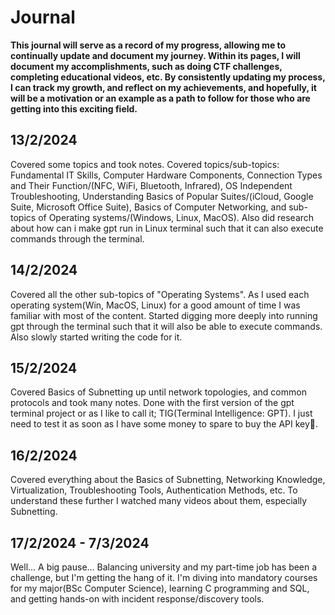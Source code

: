 # Journal
**This journal will serve as a record of my progress, allowing me to continually update and document my journey. Within its pages, I will document my accomplishments, such as doing CTF challenges, completing educational videos, etc. By consistently updating my process, I can track my growth, and reflect on my achievements, and hopefully, it will be a motivation or an example as a path to follow for those who are getting into this exciting field.**

## 13/2/2024
Covered some topics and took notes. Covered topics/sub-topics: Fundamental IT Skills, Computer Hardware Components, Connection Types and Their Function/(NFC, WiFi, Bluetooth, Infrared), OS Independent Troubleshooting, Understanding Basics of Popular Suites/(iCloud, Google Suite, Microsoft Office Suite), Basics of Computer Networking, and sub-topics of Operating systems/(Windows, Linux, MacOS). Also did research about how can i make gpt run in Linux terminal such that it can also execute commands through the terminal.
## 14/2/2024
Covered all the other sub-topics of "Operating Systems". As I used each operating system(Win, MacOS, Linux) for a good amount of time I was familiar with most of the content. Started digging more deeply into running gpt through the terminal such that it will also be able to execute commands. Also slowly started writing the code for it.
## 15/2/2024
Covered Basics of Subnetting up until network topologies, and common protocols and took many notes. Done with the first version of the gpt terminal project or as I like to call it; TIG(Terminal Intelligence: GPT). I just need to test it as soon as I have some money to spare to buy the API key🥲.
## 16/2/2024
Covered everything about the Basics of Subnetting, Networking Knowledge, Virtualization, Troubleshooting Tools, Authentication Methods, etc. To understand these further I watched many videos about them, especially Subnetting. 
## 17/2/2024 - 7/3/2024
Well... A big pause... Balancing university and my part-time job has been a challenge, but I'm getting the hang of it. I'm diving into mandatory courses for my major(BSc Computer Science), learning C programming and SQL, and getting hands-on with incident response/discovery tools.
